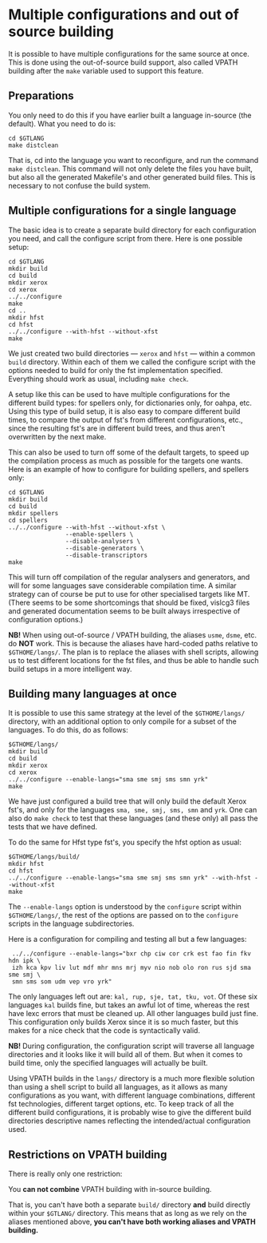 # Multiple configurations and out of source building

It is possible to have multiple configurations for the same source at once. This
is done using the out-of-source build support, also called VPATH building after
the `make` variable used to support this feature.


## Preparations


You only need to do this if you have earlier built a language in-source (the default). What you need to do is:


```
cd $GTLANG
make distclean
```


That is, cd into the language you want to reconfigure, and run the command `make distclean`. This command will not only delete the files you have built,
but also all the generated Makefile's and other generated build files. This is
necessary to not confuse the build system.


## Multiple configurations for a single language


The basic idea is to create a separate build directory for each configuration
you need, and call the configure script from there. Here is one possible setup:


```
cd $GTLANG
mkdir build
cd build
mkdir xerox
cd xerox
../../configure
make
cd ..
mkdir hfst
cd hfst
../../configure --with-hfst --without-xfst
make
```


We just created two build directories — `xerox` and `hfst` — within a common
`build` directory. Within each of them we called the configure script with the
options needed to build for only the fst implementation specified.
Everything should work as usual, including `make check`.


A setup like this can be used to have multiple configurations for the different
build types: for spellers only, for dictionaries only, for oahpa, etc. Using
this type of build setup, it is also easy to compare different build times,
to compare the output of fst's from different configurations, etc., since the
resulting fst's are in different build trees, and thus aren't overwritten by
the next make.


This can also be used to turn off some of the default targets, to speed up the
compilation process as much as possible for the targets one wants. Here is an
example of how to configure for building spellers, and spellers only:


```
cd $GTLANG
mkdir build
cd build
mkdir spellers
cd spellers
../../configure --with-hfst --without-xfst \
                --enable-spellers \
                --disable-analysers \
                --disable-generators \
                --disable-transcriptors
make
```


This will turn off compilation of the regular analysers and generators, and will
for some languages save considerable compilation time. A similar strategy can
of course be put to use for other specialised targets like MT.
(There seems to be some shortcomings that should be fixed, vislcg3 files and
generated documentation seems to be built always irrespective of configuration
options.)


**NB!** When using out-of-source / VPATH building, the aliases `usme`,
`dsme`, etc. do **NOT** work. This is because the aliases have hard-coded
paths relative to `$GTHOME/langs/`. The plan is to replace the aliases with
shell scripts, allowing us to test different locations for the fst files, and
thus be able to handle such build setups in a more intelligent way.


## Building many languages at once


It is possible to use this same strategy at the level of the `$GTHOME/langs/`
directory, with an additional option to only compile for a subset of the
languages. To do this, do as follows:


```
$GTHOME/langs/
mkdir build
cd build
mkdir xerox
cd xerox
../../configure --enable-langs="sma sme smj sms smn yrk"
make
```


We have just configured a build tree that will only build the default Xerox
fst's, and only for the languages `sma, sme, smj, sms, smn` and `yrk`. One
can also do `make check` to test that these languages (and these only) all
pass the tests that we have defined.


To do the same for Hfst type fst's, you specify the hfst option as usual:


```
$GTHOME/langs/build/
mkdir hfst
cd hfst
../../configure --enable-langs="sma sme smj sms smn yrk" --with-hfst --without-xfst
make
```


The `--enable-langs` option is understood by the `configure` script within
`$GTHOME/langs/`, the rest of the options are passed on to the `configure`
scripts in the language subdirectories.


Here is a configuration for compiling and testing all but a few languages:


```
 ../../configure --enable-langs="bxr chp ciw cor crk est fao fin fkv hdn ipk \
 izh kca kpv liv lut mdf mhr mns mrj myv nio nob olo ron rus sjd sma sme smj \
 smn sms som udm vep vro yrk"
```


The only languages left out are: `kal, rup, sje, tat, tku, vot`. Of these six
languages `kal` builds fine, but takes an awful lot of time, whereas the rest
have lexc errors that must be cleaned up. All other languages build just fine.
This configuration only builds Xerox since it is so much faster, but this makes
for a nice check that the code is syntactically valid.


**NB!** During configuration, the configuration script will traverse all
language directories and it looks like it will build all of them. But when it
comes to build time, only the specified languages will actually be built.


Using VPATH builds in the `langs/` directory is a much more flexible solution
than using a shell script to build all languages, as it allows as many
configurations as you want, with different language combinations, different fst
technologies, different target options, etc. To keep track of all the different
build configurations, it is probably wise to give the different build
directories descriptive names reflecting the intended/actual configuration used.


## Restrictions on VPATH building


There is really only one restriction:


You **can not combine** VPATH building with in-source building.


That is, you can't have both a separate `build/` directory **and** build
directly within your `$GTLANG/` directory. This means that as long as we rely
on the aliases mentioned above,
**you can't have both working aliases and VPATH building.**

